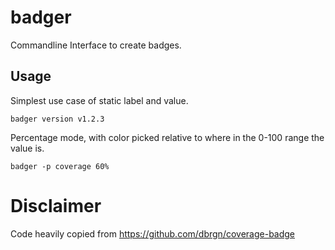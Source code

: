 # badger
Commandline Interface to create badges.

## Usage

Simplest use case of static label and value.
```
badger version v1.2.3
```

Percentage mode, with color picked relative to where in the 0-100 range the value is.
```
badger -p coverage 60%
```

# Disclaimer
Code heavily copied from https://github.com/dbrgn/coverage-badge
